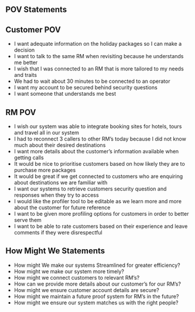 ## POV Statements
## Customer POV
* I want adequate information on the holiday packages so I can make a decision
* I want to talk to the same RM when revisiting because he understands me better
* I wish that I was connected to an RM that is more tailored to my needs and traits
* We had to wait about 30 minutes to be connected to an operator
* I want my account to be secured behind security questions
* I want someone that understands me best
## RM POV
* I wish our system was able to integrate booking sites for hotels, tours and travel all in our system
* I had to reconnect 3 callers to other RM’s today because I did not know much about their desired destinations
* I want more details about the customer’s information available when getting calls
* It would be nice to prioritise customers based on how likely they are to purchase more packages
* It would be great if we get connected to customers who are enquiring about destinations we are familiar with
* I want our systems to retrieve customers security question and responses when they try to access 
* I would like the profiler tool to be editable as we learn more and more about the customer for future reference
* I want to be given more profiling options for customers in order to better serve them
* I want to be able to rate customers based on their experience and leave comments if they were disrespectful
## How Might We Statements
* How might We make our systems Streamlined for greater efficiency?
* How might we make our system more timely?
* How might we connect customers to relevant RM’s?
* How can we provide more details about our customer’s for our RM’s?
* How might we ensure customer account details are secure?
* How might we maintain a future proof system for RM’s in the future? 
* How might we ensure our system matches us with the right people?


